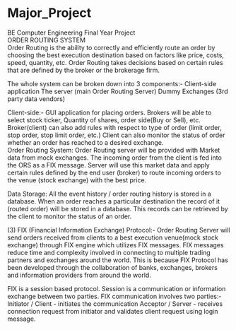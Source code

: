 # Major_Project
BE Computer Engineering Final Year Project                                                                                                                                         
                                                            ORDER ROUTING SYSTEM                                                                                                  
Order Routing is the ability to correctly and efficiently route an order by choosing the best execution destination based on factors like price, costs, speed, quantity, etc. Order Routing takes decisions based on certain rules that are defined by the broker or the brokerage firm.

The whole system can be broken down into 3 components:-
Client-side application
The server (main Order Routing Server)
Dummy Exchanges (3rd party data vendors)

Client-side:-
GUI application for placing orders.
Brokers will be able to select stock ticker, Quantity of shares, order side(Buy or Sell), etc.
Broker(client) can also add rules with respect to type of order (limit order, stop order, stop limit order, etc.)
Client can also monitor the status of order whether an order has reached to a desired exchange.                                                                                  
Order Routing System:
Order Routing server will be provided with Market data from mock exchanges. 
The incoming order from the client is fed into the ORS as a FIX  message.
Server will use this market data and apply certain rules defined by the end user (broker) to route incoming orders to the venue (stock exchange) with the best price.

Data Storage:
All the event history / order routing history is stored in a database. When an order reaches a particular destination the record of it (routed order) will be stored in a database.
This records can be retrieved by the client to monitor the status of an order.
                                                                                                                                                                                  
(3) FIX (Financial Information Exchange) Protocol:-
Order Routing Server will send orders received from clients to a best execution venue(mock stock exchange) through FIX engine which utilizes FIX messages. FIX messages reduce time and complexity involved in connecting to multiple trading partners and exchanges around the world. This is because FIX Protocol has been developed through the collaboration of banks, exchanges, brokers and information providers from around the world.
                                                                                                                                                                                 
                                                                                                                                                                                 
FIX is a session based protocol. Session is a communication or information exchange between two parties. FIX communication involves two parties:-
Initiator / Client - initiates the communication
Acceptor / Server - receives connection request from initiator and validates client request using login message.
                                                                                                                                                                                                                                                                                                                                                                


























